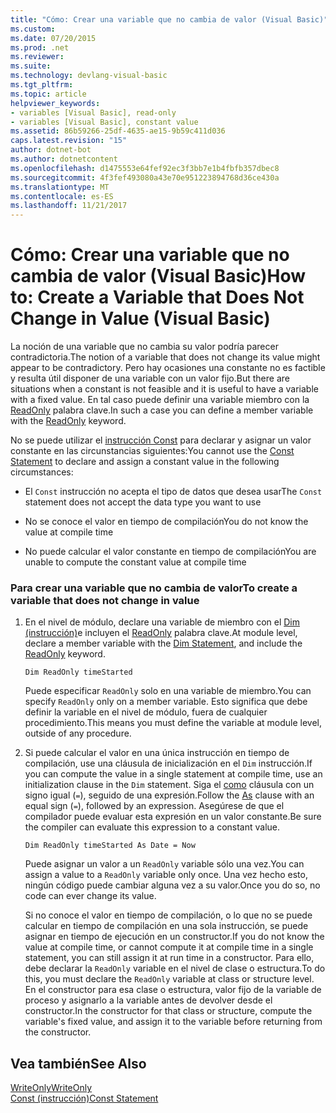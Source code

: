 ```yaml
---
title: "Cómo: Crear una variable que no cambia de valor (Visual Basic)"
ms.custom: 
ms.date: 07/20/2015
ms.prod: .net
ms.reviewer: 
ms.suite: 
ms.technology: devlang-visual-basic
ms.tgt_pltfrm: 
ms.topic: article
helpviewer_keywords:
- variables [Visual Basic], read-only
- variables [Visual Basic], constant value
ms.assetid: 86b59266-25df-4635-ae15-9b59c411d036
caps.latest.revision: "15"
author: dotnet-bot
ms.author: dotnetcontent
ms.openlocfilehash: d1475553e64fef92ec3f3bb7e1b4fbfb357dbec8
ms.sourcegitcommit: 4f3fef493080a43e70e951223894768d36ce430a
ms.translationtype: MT
ms.contentlocale: es-ES
ms.lasthandoff: 11/21/2017
---
```

# <a name="how-to-create-a-variable-that-does-not-change-in-value-visual-basic"></a><span data-ttu-id="abcbb-102">Cómo: Crear una variable que no cambia de valor (Visual Basic)</span><span class="sxs-lookup"><span data-stu-id="abcbb-102">How to: Create a Variable that Does Not Change in Value (Visual Basic)</span></span>
<span data-ttu-id="abcbb-103">La noción de una variable que no cambia su valor podría parecer contradictoria.</span><span class="sxs-lookup"><span data-stu-id="abcbb-103">The notion of a variable that does not change its value might appear to be contradictory.</span></span> <span data-ttu-id="abcbb-104">Pero hay ocasiones una constante no es factible y resulta útil disponer de una variable con un valor fijo.</span><span class="sxs-lookup"><span data-stu-id="abcbb-104">But there are situations when a constant is not feasible and it is useful to have a variable with a fixed value.</span></span> <span data-ttu-id="abcbb-105">En tal caso puede definir una variable miembro con la [ReadOnly](../../../../visual-basic/language-reference/modifiers/readonly.md) palabra clave.</span><span class="sxs-lookup"><span data-stu-id="abcbb-105">In such a case you can define a member variable with the [ReadOnly](../../../../visual-basic/language-reference/modifiers/readonly.md) keyword.</span></span>  
  
 <span data-ttu-id="abcbb-106">No se puede utilizar el [instrucción Const](../../../../visual-basic/language-reference/statements/const-statement.md) para declarar y asignar un valor constante en las circunstancias siguientes:</span><span class="sxs-lookup"><span data-stu-id="abcbb-106">You cannot use the [Const Statement](../../../../visual-basic/language-reference/statements/const-statement.md) to declare and assign a constant value in the following circumstances:</span></span>  
  
-   <span data-ttu-id="abcbb-107">El `Const` instrucción no acepta el tipo de datos que desea usar</span><span class="sxs-lookup"><span data-stu-id="abcbb-107">The `Const` statement does not accept the data type you want to use</span></span>  
  
-   <span data-ttu-id="abcbb-108">No se conoce el valor en tiempo de compilación</span><span class="sxs-lookup"><span data-stu-id="abcbb-108">You do not know the value at compile time</span></span>  
  
-   <span data-ttu-id="abcbb-109">No puede calcular el valor constante en tiempo de compilación</span><span class="sxs-lookup"><span data-stu-id="abcbb-109">You are unable to compute the constant value at compile time</span></span>  
  
### <a name="to-create-a-variable-that-does-not-change-in-value"></a><span data-ttu-id="abcbb-110">Para crear una variable que no cambia de valor</span><span class="sxs-lookup"><span data-stu-id="abcbb-110">To create a variable that does not change in value</span></span>  
  
1.  <span data-ttu-id="abcbb-111">En el nivel de módulo, declare una variable de miembro con el [Dim (instrucción)](../../../../visual-basic/language-reference/statements/dim-statement.md)e incluyen el [ReadOnly](../../../../visual-basic/language-reference/modifiers/readonly.md) palabra clave.</span><span class="sxs-lookup"><span data-stu-id="abcbb-111">At module level, declare a member variable with the [Dim Statement](../../../../visual-basic/language-reference/statements/dim-statement.md), and include the [ReadOnly](../../../../visual-basic/language-reference/modifiers/readonly.md) keyword.</span></span>  
  
    ```  
    Dim ReadOnly timeStarted  
    ```  
  
     <span data-ttu-id="abcbb-112">Puede especificar `ReadOnly` solo en una variable de miembro.</span><span class="sxs-lookup"><span data-stu-id="abcbb-112">You can specify `ReadOnly` only on a member variable.</span></span> <span data-ttu-id="abcbb-113">Esto significa que debe definir la variable en el nivel de módulo, fuera de cualquier procedimiento.</span><span class="sxs-lookup"><span data-stu-id="abcbb-113">This means you must define the variable at module level, outside of any procedure.</span></span>  
  
2.  <span data-ttu-id="abcbb-114">Si puede calcular el valor en una única instrucción en tiempo de compilación, use una cláusula de inicialización en el `Dim` instrucción.</span><span class="sxs-lookup"><span data-stu-id="abcbb-114">If you can compute the value in a single statement at compile time, use an initialization clause in the `Dim` statement.</span></span> <span data-ttu-id="abcbb-115">Siga el [como](../../../../visual-basic/language-reference/statements/as-clause.md) cláusula con un signo igual (`=`), seguido de una expresión.</span><span class="sxs-lookup"><span data-stu-id="abcbb-115">Follow the [As](../../../../visual-basic/language-reference/statements/as-clause.md) clause with an equal sign (`=`), followed by an expression.</span></span> <span data-ttu-id="abcbb-116">Asegúrese de que el compilador puede evaluar esta expresión en un valor constante.</span><span class="sxs-lookup"><span data-stu-id="abcbb-116">Be sure the compiler can evaluate this expression to a constant value.</span></span>  
  
    ```  
    Dim ReadOnly timeStarted As Date = Now  
    ```  
  
     <span data-ttu-id="abcbb-117">Puede asignar un valor a un `ReadOnly` variable sólo una vez.</span><span class="sxs-lookup"><span data-stu-id="abcbb-117">You can assign a value to a `ReadOnly` variable only once.</span></span> <span data-ttu-id="abcbb-118">Una vez hecho esto, ningún código puede cambiar alguna vez a su valor.</span><span class="sxs-lookup"><span data-stu-id="abcbb-118">Once you do so, no code can ever change its value.</span></span>  
  
     <span data-ttu-id="abcbb-119">Si no conoce el valor en tiempo de compilación, o lo que no se puede calcular en tiempo de compilación en una sola instrucción, se puede asignar en tiempo de ejecución en un constructor.</span><span class="sxs-lookup"><span data-stu-id="abcbb-119">If you do not know the value at compile time, or cannot compute it at compile time in a single statement, you can still assign it at run time in a constructor.</span></span> <span data-ttu-id="abcbb-120">Para ello, debe declarar la `ReadOnly` variable en el nivel de clase o estructura.</span><span class="sxs-lookup"><span data-stu-id="abcbb-120">To do this, you must declare the `ReadOnly` variable at class or structure level.</span></span> <span data-ttu-id="abcbb-121">En el constructor para esa clase o estructura, valor fijo de la variable de proceso y asignarlo a la variable antes de devolver desde el constructor.</span><span class="sxs-lookup"><span data-stu-id="abcbb-121">In the constructor for that class or structure, compute the variable's fixed value, and assign it to the variable before returning from the constructor.</span></span>  
  
## <a name="see-also"></a><span data-ttu-id="abcbb-122">Vea también</span><span class="sxs-lookup"><span data-stu-id="abcbb-122">See Also</span></span>  
 [<span data-ttu-id="abcbb-123">WriteOnly</span><span class="sxs-lookup"><span data-stu-id="abcbb-123">WriteOnly</span></span>](../../../../visual-basic/language-reference/modifiers/writeonly.md)  
 [<span data-ttu-id="abcbb-124">Const (instrucción)</span><span class="sxs-lookup"><span data-stu-id="abcbb-124">Const Statement</span></span>](../../../../visual-basic/language-reference/statements/const-statement.md)
